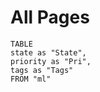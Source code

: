 


# All Pages

```dataview
TABLE
state as "State",
priority as "Pri",
tags as "Tags"
FROM "ml"
```
